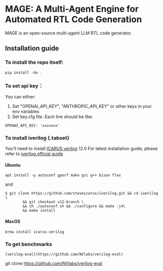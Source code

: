# MAGE: A Multi-Agent Engine for Automated RTL Code Generation

MAGE is an open-source multi-agent LLM RTL code generator.

## Installation guide

### To install the repo itself:
```
pip install -Ue .
```

### To set api key：
You can either:
1. Set "OPENAI_API_KEY", "ANTHROPIC_API_KEY" or other keys in your env variables
2. Set key.cfg file. Each line should be like:

```
OPENAI_API_KEY: 'xxxxxxx'
```

### To install iverilog {.tabset}
You'll need to install [ICARUS verilog](https://github.com/steveicarus/iverilog) 12.0
For latest installation guide, please refer to [iverilog official guide](https://steveicarus.github.io/iverilog/usage/installation.html)

#### Ubuntu
```
apt install -y autoconf gperf make gcc g++ bison flex
```
and
```
$ git clone https://github.com/steveicarus/iverilog.git && cd iverilog \
        && git checkout v12-branch \
        && sh ./autoconf.sh && ./configure && make -j4\
        && make install
```
#### MacOS
```
brew install icarus-verilog
```

### To get benchmarks
```
[verilog-eval](https://github.com/NVlabs/verilog-eval)
```
git clone https://github.com/NVlabs/verilog-eval
```
